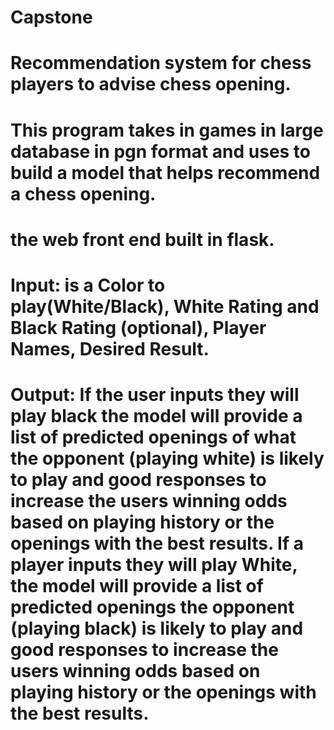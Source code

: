 # Capstone

# Recommendation system for chess players to advise chess opening. 

# This program takes in games in large database in pgn format and uses to build a model that helps recommend a chess opening.  
# the web front end built in flask.
# Input: is a Color to play(White/Black), White Rating and Black Rating (optional), Player Names, Desired Result.

# Output: If the user inputs they will play black the model will provide a list of predicted openings of what the opponent (playing white) is likely to play and good responses to increase the users winning odds based on playing history or the openings with the best results.  If a player inputs they will play White, the model will provide a list of predicted openings the opponent (playing black) is likely to play and good responses to increase the users winning odds based on playing history or the openings with the best results.
